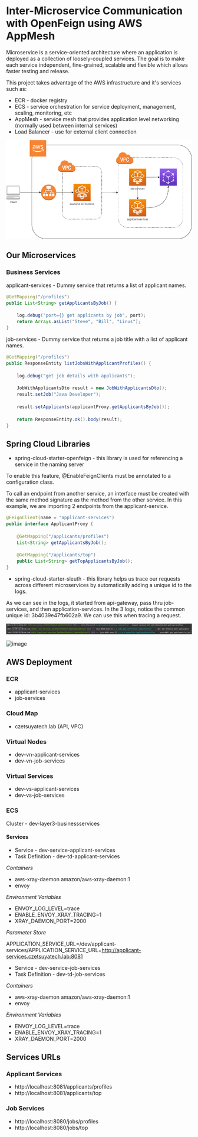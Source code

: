 # Inter-Microservice Communication with OpenFeign using AWS AppMesh

Microservice is a service-oriented architecture where an application is deployed as a collection of loosely-coupled 
services. The goal is to make each service independent, fine-grained, scalable and flexible which allows faster 
testing and release.

This project takes advantage of the AWS infrastructure and it's services such as:
 - ECR - docker registry
 - ECS - service orchestration for service deployment, management, scaling, monitoring, etc
 - AppMesh - service mesh that provides application level networking (normally used between internal services)
 - Load Balancer - use for external client connection

![Microservice Architecture with Spring on AWS](./docs/architecture.png)

## Our Microservices

### Business Services

applicant-services - Dummy service that returns a list of applicant names.

```java
@GetMapping("/profiles")
public List<String> getApplicantsByJob() {
 
    log.debug("port={} get applicants by job", port);
    return Arrays.asList("Steve", "Bill", "Linus");
}
```

job-services - Dummy service that returns a job title with a list of applicant names.

```java
@GetMapping("/profiles")
public ResponseEntity listJobsWithApplicantProfiles() {
 
    log.debug("get job details with applicants");
 
    JobWithApplicantsDto result = new JobWithApplicantsDto();
    result.setJob("Java Developer");
 
    result.setApplicants(applicantProxy.getApplicantsByJob());
 
    return ResponseEntity.ok().body(result);
}
```

## Spring Cloud Libraries

- spring-cloud-starter-openfeign - this library is used for referencing a service in the naming server

To enable this feature, @EnableFeignClients must be annotated to a configuration class.

To call an endpoint from another service, an interface must be created with the same method signature as the method from the other service. In this example, we are importing 2 endpoints from the applicant-service.

```java
@FeignClient(name = "applicant-services")
public interface ApplicantProxy {
 
    @GetMapping("/applicants/profiles")
    List<String> getApplicantsByJob();
 
    @GetMapping("/applicants/top")
    public List<String> getTopApplicantsByJob();
}
```

- spring-cloud-starter-sleuth - this library helps us trace our requests across different microservices by 
automatically adding a unique id to the logs.

As we can see in the logs, it started from api-gateway, pass thru job-services, and then application-services. In the 3 logs, notice the common unique id: 3b4039e47fb602a9. We can use this when tracing a request.

![Log trace](./docs/log_trace.jpg)

![image](https://user-images.githubusercontent.com/804528/168968562-d85b5965-ced5-4211-9fb9-667e8132222a.png)

## AWS Deployment

### ECR

- applicant-services
- job-services

### Cloud Map

- czetsuyatech.lab (API, VPC)

### Virtual Nodes

- dev-vn-applicant-services
- dev-vn-job-services

### Virtual Services

- dev-vs-applicant-services
- dev-vs-job-services

### ECS

Cluster - dev-layer3-businessservices

#### Services

- Service - dev-service-applicant-services
- Task Definition - dev-td-applicant-services

*Containers*
- aws-xray-daemon	amazon/aws-xray-daemon:1
- envoy

*Environment Variables*

- ENVOY_LOG_LEVEL=trace
- ENABLE_ENVOY_XRAY_TRACING=1
- XRAY_DAEMON_PORT=2000

*Parameter Store*

APPLICATION_SERVICE_URL=/dev/applicant-services/APPLICATION_SERVICE_URL=http://applicant-services.czetsuyatech.lab:8081

- Service - dev-service-job-services
- Task Definition - dev-td-job-services

*Containers*
- aws-xray-daemon	amazon/aws-xray-daemon:1
- envoy

*Environment Variables*

- ENVOY_LOG_LEVEL=trace
- ENABLE_ENVOY_XRAY_TRACING=1
- XRAY_DAEMON_PORT=2000

## Services URLs

### Applicant Services
- http://localhost:8081/applicants/profiles
- http://localhost:8081/applicants/top

### Job Services
- http://localhost:8080/jobs/profiles
- http://localhost:8080/jobs/top
